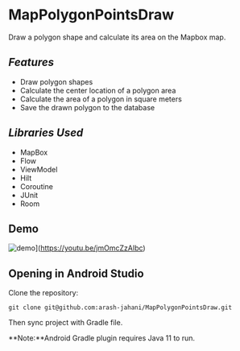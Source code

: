 # MapPolygonPointsDraw
Draw a polygon shape and calculate its area on the Mapbox map.

## *Features*
- Draw polygon shapes
- Calculate the center location of a polygon area
- Calculate the area of a polygon in square meters
- Save the drawn polygon to the database

## *Libraries Used*
- MapBox
- Flow
- ViewModel
- Hilt
- Coroutine
- JUnit
- Room

## Demo
![demo](https://img.youtube.com/vi/jmOmcZzAIbc/0.jpg)](https://youtu.be/jmOmcZzAIbc)

## Opening in Android Studio

Clone the repository:

```
git clone git@github.com:arash-jahani/MapPolygonPointsDraw.git
```
Then sync project with Gradle file.

**Note:**Android Gradle plugin requires Java 11 to run.
